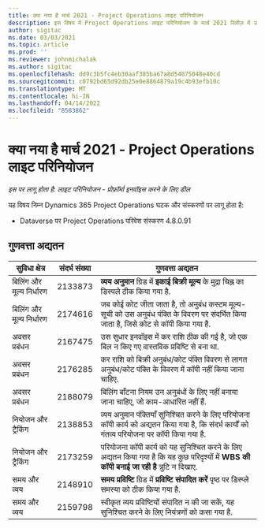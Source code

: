 ```yaml
---
title: क्या नया है मार्च 2021 - Project Operations लाइट परिनियोजन
description: इस विषय में Project Operations लाइट परिनियोजन के मार्च 2021 रिलीज़ में उपलब्ध गुणवत्ता अद्यतनों के बारे में जानकारी दी गई है.
author: sigitac
ms.date: 03/03/2021
ms.topic: article
ms.prod: ''
ms.reviewer: johnmichalak
ms.author: sigitac
ms.openlocfilehash: dd9c3b5fc4eb30aaf385ba67a8d54875048e40cd
ms.sourcegitcommit: c0792bd65d92db25e0e8864879a19c4b93efb10c
ms.translationtype: MT
ms.contentlocale: hi-IN
ms.lasthandoff: 04/14/2022
ms.locfileid: "8583862"
---
```

# <a name="whats-new-march-2021---project-operations-lite-deployment"></a>क्या नया है मार्च 2021 - Project Operations लाइट परिनियोजन

_इस पर लागू होता है: लाइट परिनियोजन - प्रोफ़ॉर्मा इनवॉइस करने के लिए डील_


यह विषय निम्न Dynamics 365 Project Operations घटक और संस्करणों पर लागू होता है:

- Dataverse पर Project Operations परिवेश संस्करण 4.8.0.91 

## <a name="quality-updates"></a>गुणवत्ता अद्यतन

| **सुविधा क्षेत्र** | **संदर्भ संख्या** | **गुणवत्ता अद्यतन** |
| --- | --- | --- |
| बिलिंग और मूल्य निर्धारण | 2133873 | **व्यय अनुमान** ग्रिड में **इकाई बिक्री मूल्य** के मुद्रा चिह्न का डिस्पले ठीक किया गया है. |
| बिलिंग और मूल्य निर्धारण | 2174616 | जब कोई कोट जीता जाता है, तो अनुबंध कस्टम मूल्य-सूची को उस अनुबंध पंक्ति के विवरण पर संदर्भित किया जाता है, जिसे कोट से कॉपी किया गया है. |
| अवसर प्रबंधन | 2167475 | उस सुधार इनवॉइस में कर राशि ठीक की गई है, जो एक बिल न किए गए वास्तविक प्रविष्टि से बना था. |
| अवसर प्रबंधन | 2176285 | कर राशि को बिक्री अनुबंध/कोट पंक्ति विवरण से लागत अनुबंध/कोट पंक्ति के विवरण में कॉपी नहीं किया जाना चाहिए. |
| अवसर प्रबंधन | 2188079 | बिलिंग बाँटना नियम उन अनुबंधों के लिए नहीं बनाया जाना चाहिए, जो काम-आधारित नहीं हैं. |
| नियोजन और ट्रैकिंग | 2138853 | व्यय अनुमान पंक्तियाँ सुनिश्चित करने के लिए परियोजना कॉपी कार्य को अद्यतन किया गया है, कि संदर्भ कार्यों को गंतव्य परियोजना पर कॉपी किया गया है. |
| नियोजन और ट्रैकिंग | 2173259 | परियोजना कॉपी कार्य को यह सुनिश्चित करने के लिए अद्यतन किया गया है कि यह कुछ परिदृश्यों में **WBS की कॉपी बनाई जा रही है** त्रुटि न दिखाए. |
| समय और व्यय | 2148910 | **समय प्रविष्टि** ग्रिड में **प्रविष्टि संपादित करें** पृष्ठ पर डिस्प्ले समस्या को ठीक किया गया है. |
| समय और व्यय | 2159798 | स्वीकृत व्यय प्रविष्टियों संपादित न की जा सकें, यह सुनिश्चित करने के लिए नियंत्रणों को कसा गया है. |


